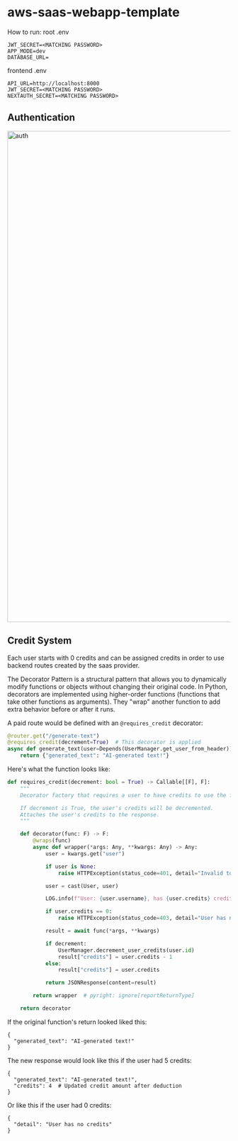 # aws-saas-webapp-template

How to run:
root .env
```
JWT_SECRET=<MATCHING PASSWORD>
APP_MODE=dev
DATABASE_URL=
```
frontend .env
```
API_URL=http://localhost:8000
JWT_SECRET=<MATCHING PASSWORD>
NEXTAUTH_SECRET=<MATCHING PASSWORD>

```

## Authentication
<img width="1109" alt="auth" src="https://github.com/user-attachments/assets/5e5b7260-b203-411d-b7ad-95196e88d9df" />



## Credit System

Each user starts with 0 credits and can be assigned credits in order to use backend routes created by the saas provider. 

The Decorator Pattern is a structural pattern that allows you to dynamically modify functions or objects without changing their original code.
In Python, decorators are implemented using higher-order functions (functions that take other functions as arguments).
They "wrap" another function to add extra behavior before or after it runs.

A paid route would be defined with an `@requires_credit` decorator:
```Python
@router.get("/generate-text")
@requires_credit(decrement=True)  # This decorator is applied
async def generate_text(user=Depends(UserManager.get_user_from_header)):
    return {"generated_text": "AI-generated text!"}
```
Here's what the function looks like:
```Python
def requires_credit(decrement: bool = True) -> Callable[[F], F]:
    """
    Decorator factory that requires a user to have credits to use the function.

    If decrement is True, the user's credits will be decremented.
    Attaches the user's credits to the response.
    """

    def decorator(func: F) -> F:
        @wraps(func)
        async def wrapper(*args: Any, **kwargs: Any) -> Any:
            user = kwargs.get("user")

            if user is None:
                raise HTTPException(status_code=401, detail="Invalid token")

            user = cast(User, user)

            LOG.info(f"User: {user.username}, has {user.credits} credits")

            if user.credits == 0:
                raise HTTPException(status_code=403, detail="User has no credits")

            result = await func(*args, **kwargs)

            if decrement:
                UserManager.decrement_user_credits(user.id)
                result["credits"] = user.credits - 1
            else:
                result["credits"] = user.credits

            return JSONResponse(content=result)

        return wrapper  # pyright: ignore[reportReturnType]

    return decorator
```
If the original function's return looked liked this:
```
{
  "generated_text": "AI-generated text!"
}
```
The new response would look like this if the user had 5 credits:
```
{
  "generated_text": "AI-generated text!",
  "credits": 4  # Updated credit amount after deduction
}
```
Or like this if the user had 0 credits:
```
{
  "detail": "User has no credits"
}
```

